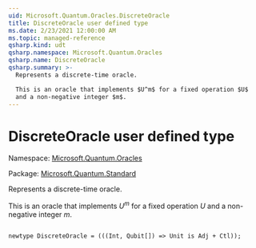 ```yaml
---
uid: Microsoft.Quantum.Oracles.DiscreteOracle
title: DiscreteOracle user defined type
ms.date: 2/23/2021 12:00:00 AM
ms.topic: managed-reference
qsharp.kind: udt
qsharp.namespace: Microsoft.Quantum.Oracles
qsharp.name: DiscreteOracle
qsharp.summary: >-
  Represents a discrete-time oracle.

  This is an oracle that implements $U^m$ for a fixed operation $U$
  and a non-negative integer $m$.
---
```


# DiscreteOracle user defined type

Namespace: [Microsoft.Quantum.Oracles](xref:Microsoft.Quantum.Oracles)

Package: [Microsoft.Quantum.Standard](https://nuget.org/packages/Microsoft.Quantum.Standard)


Represents a discrete-time oracle.This is an oracle that implements $U^m$ for a fixed operation $U$and a non-negative integer $m$.

```qsharp

newtype DiscreteOracle = (((Int, Qubit[]) => Unit is Adj + Ctl));
```

